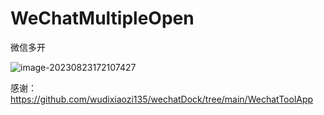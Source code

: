 # WeChatMultipleOpen
微信多开

![image-20230823172107427](http://120.78.177.99:30001/api/image/download?fn=VcBzYGOg40uyEzKWmD0iAg.png)


感谢： https://github.com/wudixiaozi135/wechatDock/tree/main/WechatToolApp
